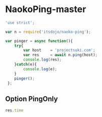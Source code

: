 # NaokoPing-master

```javascript
'use strict';

var n = require('itsdojo/naoko-ping');

var pinger = async function(){
    try{
        var host    = 'projectsuki.com';
        var res     = await n.ping(host);
        console.log(res);
    }catch(e){
        console.log(e);
    }
    pinger();
 };
```

## Option PingOnly
```javascript
res.time
```

